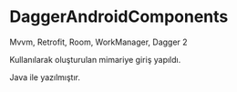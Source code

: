 # DaggerAndroidComponents

Mvvm, Retrofit, Room, WorkManager, Dagger 2

Kullanılarak oluşturulan mimariye giriş yapıldı.

Java ile yazılmıştır.
